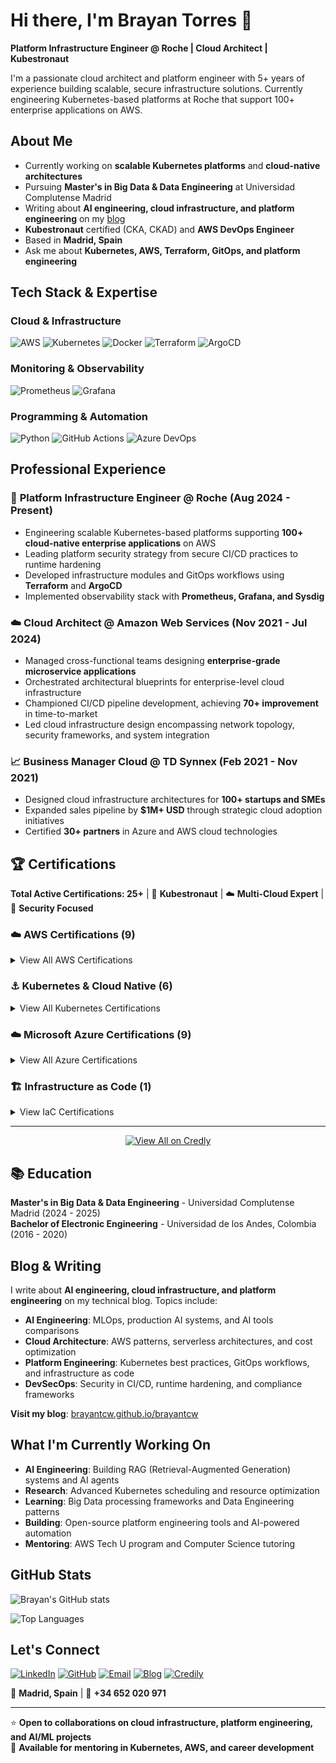 # Hi there, I'm Brayan Torres 👋

**Platform Infrastructure Engineer @ Roche | Cloud Architect | Kubestronaut**

I'm a passionate cloud architect and platform engineer with 5+ years of experience building scalable, secure infrastructure solutions. Currently engineering Kubernetes-based platforms at Roche that support 100+ enterprise applications on AWS.

## About Me

-  Currently working on **scalable Kubernetes platforms** and **cloud-native architectures** 
-  Pursuing **Master's in Big Data & Data Engineering** at Universidad Complutense Madrid
-  Writing about **AI engineering, cloud infrastructure, and platform engineering** on my [blog](https://brayantcw.github.io/brayantcw)
-  **Kubestronaut** certified (CKA, CKAD) and **AWS DevOps Engineer**
-  Based in **Madrid, Spain**
-  Ask me about **Kubernetes, AWS, Terraform, GitOps, and platform engineering**

##  Tech Stack & Expertise

### Cloud & Infrastructure
![AWS](https://img.shields.io/badge/AWS-232F3E?style=flat&logo=amazon-aws&logoColor=white)
![Kubernetes](https://img.shields.io/badge/Kubernetes-326CE5?style=flat&logo=kubernetes&logoColor=white)
![Docker](https://img.shields.io/badge/Docker-2496ED?style=flat&logo=docker&logoColor=white)
![Terraform](https://img.shields.io/badge/Terraform-623CE4?style=flat&logo=terraform&logoColor=white)
![ArgoCD](https://img.shields.io/badge/ArgoCD-EF7B4D?style=flat&logo=argo&logoColor=white)

### Monitoring & Observability
![Prometheus](https://img.shields.io/badge/Prometheus-E6522C?style=flat&logo=prometheus&logoColor=white)
![Grafana](https://img.shields.io/badge/Grafana-F46800?style=flat&logo=grafana&logoColor=white)

### Programming & Automation
![Python](https://img.shields.io/badge/Python-3776AB?style=flat&logo=python&logoColor=white)
![GitHub Actions](https://img.shields.io/badge/GitHub_Actions-2088FF?style=flat&logo=github-actions&logoColor=white)
![Azure DevOps](https://img.shields.io/badge/Azure_DevOps-0078D4?style=flat&logo=azure-devops&logoColor=white)

## Professional Experience

### 🏢 **Platform Infrastructure Engineer** @ Roche (Aug 2024 - Present)
- Engineering scalable Kubernetes-based platforms supporting **100+ cloud-native enterprise applications** on AWS
- Leading platform security strategy from secure CI/CD practices to runtime hardening
- Developed infrastructure modules and GitOps workflows using **Terraform** and **ArgoCD**
- Implemented observability stack with **Prometheus, Grafana, and Sysdig**

### ☁️ **Cloud Architect** @ Amazon Web Services (Nov 2021 - Jul 2024) 
- Managed cross-functional teams designing **enterprise-grade microservice applications**
- Orchestrated architectural blueprints for enterprise-level cloud infrastructure
- Championed CI/CD pipeline development, achieving **70+ improvement** in time-to-market
- Led cloud infrastructure design encompassing network topology, security frameworks, and system integration

### 📈 **Business Manager Cloud** @ TD Synnex (Feb 2021 - Nov 2021)
- Designed cloud infrastructure architectures for **100+ startups and SMEs**
- Expanded sales pipeline by **$1M+ USD** through strategic cloud adoption initiatives
- Certified **30+ partners** in Azure and AWS cloud technologies

## 🏆 Certifications

**Total Active Certifications: 25+** | 🎯 **Kubestronaut** | ☁️ **Multi-Cloud Expert** | 🔐 **Security Focused**

### ☁️ AWS Certifications (9)
<details>
<summary>View All AWS Certifications</summary>

| Certification | Badge | Year |
|--------------|-------|------|
| **AWS Certified Machine Learning Engineer – Associate** | <img src="https://images.credly.com/size/80x80/images/f36cbbc1-c9f7-4b2c-b92b-f06c7fb8f0fd/image.png" width="60"/> | 2025 |
| **AWS Certified AI Practitioner** | <img src="https://images.credly.com/size/80x80/images/3e68e6e7-35ac-43e4-ab5f-e8a39e8c677b/image.png" width="60"/> | 2025 |
| **AWS Certified Data Engineer – Associate** | <img src="https://images.credly.com/size/80x80/images/f0d3fbb9-bfa7-4017-9989-7bde8eaf42b1/image.png" width="60"/> | 2024 |
| **AWS Certified DevOps Engineer – Professional** | <img src="https://images.credly.com/size/80x80/images/2d84e428-9078-49b6-a804-13c15383d0de/image.png" width="60"/> | 2022 |
| **AWS Certified SysOps Administrator – Associate** | <img src="https://images.credly.com/size/80x80/images/f0d3fbb9-bfa7-4017-9989-7bde8eaf42b1/image.png" width="60"/> | 2022 |
| **AWS Certified Developer – Associate** | <img src="https://images.credly.com/size/80x80/images/b9feab85-1a43-4f6c-99a5-631b88d5461b/image.png" width="60"/> | 2021 |
| **AWS Certified Solutions Architect – Associate** | <img src="https://images.credly.com/size/80x80/images/0e284c3f-5164-4b21-8660-0d84737941bc/image.png" width="60"/> | 2021 |
| **AWS Certified Cloud Practitioner** | <img src="https://images.credly.com/size/80x80/images/00634f82-b07f-4bbd-a6bb-53de397fc3a6/image.png" width="60"/> | 2021 |
| **Well-Architected Proficient** | <img src="https://images.credly.com/size/80x80/images/b870667f-00a3-48d7-b988-9c02b441b883/image.png" width="60"/> | 2022 |

</details>

### ⚓ Kubernetes & Cloud Native (6)
<details>
<summary>View All Kubernetes Certifications</summary>

| Certification | Badge | Year |
|--------------|-------|------|
| **Kubestronaut** (All 5 CNCF K8s Certs) | <img src="https://images.credly.com/size/80x80/images/cd6c6449-6814-4613-a2d3-13cf4ac5be4f/image.png" width="60"/> | 2024 |
| **CKS: Certified Kubernetes Security Specialist** | <img src="https://images.credly.com/size/80x80/images/9945dfcb-1cca-4529-841c-293d8c70c0e5/image.png" width="60"/> | 2024 |
| **CKA: Certified Kubernetes Administrator** | <img src="https://images.credly.com/size/80x80/images/8b8ed108-e77d-4396-ac59-2504583b9d54/cka_from_cncfsite__281_29.png" width="60"/> | 2023 |
| **CKAD: Certified Kubernetes Application Developer** | <img src="https://images.credly.com/size/80x80/images/f88d800c-5261-45c6-9515-0458e31c3e16/ckad_from_cncfsite.png" width="60"/> | 2023 |
| **KCSA: Kubernetes and Cloud Native Security Associate** | <img src="https://images.credly.com/size/80x80/images/a61b5e6d-68ce-4da0-a38b-eff69c45174d/image.png" width="60"/> | 2024 |
| **KCNA: Kubernetes and Cloud Native Associate** | <img src="https://images.credly.com/size/80x80/images/f28f1d88-428a-47f6-95b5-7da1dd6c1000/KCNA_badge.png" width="60"/> | 2024 |

</details>

### ☁️ Microsoft Azure Certifications (9)
<details>
<summary>View All Azure Certifications</summary>

| Certification | Badge | Year |
|--------------|-------|------|
| **Azure Solutions Architect Expert** | <img src="https://images.credly.com/size/80x80/images/987adb7e-49be-4e24-b67e-55986bd3fe66/azure-solutions-architect-expert-600x600.png" width="60"/> | 2020 |
| **Azure AI Engineer Associate** | <img src="https://images.credly.com/size/80x80/images/61f56aa4-16fd-403c-90bc-1d90dba1fa99/image.png" width="60"/> | 2021 |
| **Azure Data Scientist Associate** | <img src="https://images.credly.com/size/80x80/images/5c8fca38-b0d2-49e5-9ad2-f3f8e79b327f/azure-data-scientist-associate-600x600.png" width="60"/> | 2021 |
| **Azure Security Engineer Associate** | <img src="https://images.credly.com/size/80x80/images/1ad16b6f-2c71-4a2e-ae74-ec69c4766039/azure-security-engineer-associate600x600.png" width="60"/> | 2020 |
| **Azure Data Fundamentals** | <img src="https://images.credly.com/size/80x80/images/70eb1e3f-d4de-4377-a062-b20fb29594ea/azure-data-fundamentals-600x600.png" width="60"/> | 2020 |
| **Azure AI Fundamentals** | <img src="https://images.credly.com/size/80x80/images/4136ced8-75d5-4afb-8677-40b6236e2672/azure-ai-fundamentals-600x600.png" width="60"/> | 2020 |
| **Azure Fundamentals** | <img src="https://images.credly.com/size/80x80/images/be8fcaeb-c769-4858-b567-ffaaa73ce8cf/image.png" width="60"/> | 2020 |
| **Power Platform App Maker Associate** | <img src="https://images.credly.com/size/80x80/images/1ad16b6f-2c71-4a2e-ae74-ec69c4766039/azure-security-engineer-associate600x600.png" width="60"/> | 2021 |
| **Power Platform Fundamentals** | <img src="https://images.credly.com/size/80x80/images/2a6251f2-737b-4bf6-9190-d77570cc76fc/CERT-Fundamentals-Power-Platform.png" width="60"/> | 2020 |

</details>

### 🏗️ Infrastructure as Code (1)
<details>
<summary>View IaC Certifications</summary>

| Certification | Badge | Year |
|--------------|-------|------|
| **HashiCorp Certified: Terraform Associate (003)** | <img src="https://images.credly.com/size/80x80/images/85b9cfc4-257a-4742-878c-4f7ab4a2631b/image.png" width="60"/> | 2024 |

</details>

---

<p align="center">
  <a href="https://www.credly.com/users/brayan-andres-torres-contreras">
    <img src="https://img.shields.io/badge/View_All_Certifications-FF6B00?style=for-the-badge&logo=credly&logoColor=white" alt="View All on Credly"/>
  </a>
</p>

## 📚 Education

**Master's in Big Data & Data Engineering** - Universidad Complutense Madrid (2024 - 2025)  
**Bachelor of Electronic Engineering** - Universidad de los Andes, Colombia (2016 - 2020)

## Blog & Writing

I write about **AI engineering, cloud infrastructure, and platform engineering** on my technical blog. Topics include:

-  **AI Engineering**: MLOps, production AI systems, and AI tools comparisons
-  **Cloud Architecture**: AWS patterns, serverless architectures, and cost optimization  
-  **Platform Engineering**: Kubernetes best practices, GitOps workflows, and infrastructure as code
-  **DevSecOps**: Security in CI/CD, runtime hardening, and compliance frameworks

**Visit my blog**: [brayantcw.github.io/brayantcw](https://brayantcw.github.io/brayantcw)

##  What I'm Currently Working On

-  **AI Engineering**: Building RAG (Retrieval-Augmented Generation) systems and AI agents
-  **Research**: Advanced Kubernetes scheduling and resource optimization
-  **Learning**: Big Data processing frameworks and Data Engineering patterns  
-  **Building**: Open-source platform engineering tools and AI-powered automation
-  **Mentoring**: AWS Tech U program and Computer Science tutoring

## GitHub Stats

![Brayan's GitHub stats](https://github-readme-stats.vercel.app/api?username=brayantcw&show_icons=true&theme=dark&count_private=true)

![Top Languages](https://github-readme-stats.vercel.app/api/top-langs/?username=brayantcw&layout=compact&theme=dark)

##  Let's Connect

[![LinkedIn](https://img.shields.io/badge/LinkedIn-0077B5?style=for-the-badge&logo=linkedin&logoColor=white)](https://www.linkedin.com/in/brayan-torres-re7a9839137/)
[![GitHub](https://img.shields.io/badge/GitHub-100000?style=for-the-badge&logo=github&logoColor=white)](https://github.com/brayantcw)
[![Email](https://img.shields.io/badge/Email-D14836?style=for-the-badge&logo=gmail&logoColor=white)](mailto:brayantcwork@gmail.com)
[![Blog](https://img.shields.io/badge/Blog-FF5722?style=for-the-badge&logo=blogger&logoColor=white)](https://brayantcw.github.io/brayantcw)
[![Credily](https://img.shields.io/badge/Credily-00D4FF?style=for-the-badge&logo=credly&logoColor=white)](https://www.credly.com/users/brayan-torres)

📍 **Madrid, Spain** | 📱 **+34 652 020 971**

---

⭐ **Open to collaborations on cloud infrastructure, platform engineering, and AI/ML projects**  
💬 **Available for mentoring in Kubernetes, AWS, and career development**

